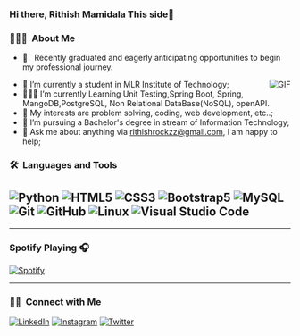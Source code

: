 ### Hi there, Rithish Mamidala This side👋

### 👨🏻‍💻 &nbsp;About Me
- 💼 &nbsp; Recently graduated and eagerly anticipating opportunities to begin my professional journey.


 <img align="right" alt="GIF" src="https://i.pinimg.com/originals/e4/26/70/e426702edf874b181aced1e2fa5c6cde.gif" />
 

- 🌱 I’m currently a student in MLR Institute of Technology; 
- 👨🏽‍💻 I’m currently Learning Unit Testing,Spring Boot, Spring, MangoDB,PostgreSQL, Non Relational DataBase(NoSQL), openAPI.
- 🤔 My interests are  problem solving, coding, web development, etc..;
- 💼 I’m pursuing a Bachelor's degree in stream of Information Technology;
- 💬 Ask me about anything via rithishrockzz@gmail.com, I am happy to help;

### 🛠 &nbsp;Languages and Tools

  ![Python](https://img.shields.io/badge/-Python-333333?style=flat&logo=python)
  ![HTML5](https://img.shields.io/badge/-HTML5-333333?style=flat&logo=HTML5)
  ![CSS3](https://img.shields.io/badge/-CSS3-333333?style=flat&logo=CSS3&logoColor=1572B6)
  ![Bootstrap5](https://img.shields.io/badge/-Bootstrap-333333?style=flat&logo=bootstrap&logoColor=563D7C)
  ![MySQL](https://img.shields.io/badge/-MySQL-333333?style=flat&logo=mysql)
  ![Git](https://img.shields.io/badge/-Git-333333?style=flat&logo=git)
  ![GitHub](https://img.shields.io/badge/-GitHub-333333?style=flat&logo=github)
  ![Linux](https://img.shields.io/badge/-Linux-003366?style=flat&logo=linux)
  ![Visual Studio Code](https://img.shields.io/badge/-Visual%20Studio%20Code-333333?style=flat&logo=visual-studio-code&logoColor=007ACC)
---
---

### Spotify Playing 🎧
[![Spotify](https://novatorem.visualbean.vercel.app/api/spotify)](https://open.spotify.com/playlist/2Rh2lD7ToO2Ojv9Ko60Awd)

---


### 🤝🏻 &nbsp;Connect with Me 

<p align="center">

<a href="https://www.linkedin.com/in/mamidala-ritish-a8a069241/"><img alt="LinkedIn" src="https://img.shields.io/badge/linkedin-shubhamsarda-blue"></a>
<a href="https://www.instagram.com/r_it_is_love/"><img alt="Instagram" src="https://img.shields.io/badge/instagram-shubham.ul-red"></a>
<a href="https://twitter.com/shubham_ul"><img alt="Twitter" src="https://x.com/mamidala_ritish?t=3BuedAdV5_qTgfd0VRO10A&s=09"></a>
</p>
